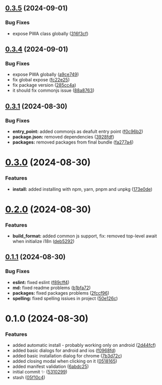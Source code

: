 ## [0.3.5](https://github.com/lukaszkowalik2/pwa-ignite/compare/0.3.4...0.3.5) (2024-09-01)

### Bug Fixes

- expose PWA class globally ([316f3cf](https://github.com/lukaszkowalik2/pwa-ignite/commit/316f3cf308cde6416460a1895ef8760f8cd431f7))

## [0.3.4](https://github.com/lukaszkowalik2/pwa-ignite/compare/0.3.1...0.3.4) (2024-09-01)

### Bug Fixes

- expose PWA globally ([a9ce749](https://github.com/lukaszkowalik2/pwa-ignite/commit/a9ce749cc2047887af23d402cc68778f24dc50e7))
- fix global expose ([fc22e25](https://github.com/lukaszkowalik2/pwa-ignite/commit/fc22e25db4aceb19d0d54560e47bf9e6ccf27e6d))
- fix package version ([285cc4a](https://github.com/lukaszkowalik2/pwa-ignite/commit/285cc4a50993635086eb783a2bf5a7726ea40e2b))
- it should fix commonjs issue ([88a8763](https://github.com/lukaszkowalik2/pwa-ignite/commit/88a87633c6dbcc9670fb2214f574d5e883b5b1ee))

## [0.3.1](https://github.com/lukaszkowalik2/pwa-ignite/compare/0.3.0...0.3.1) (2024-08-30)

### Bug Fixes

- **entry_point:** added commonjs as deafult entry point ([f0c96b2](https://github.com/lukaszkowalik2/pwa-ignite/commit/f0c96b247b58194e5bab6950de5047fd285b95b3))
- **package.json:** removed dependencies ([3928fdf](https://github.com/lukaszkowalik2/pwa-ignite/commit/3928fdf47ee71ff757fd1ff1d17f5a80bbbe49ff))
- **packages:** removed packages from final bundle ([fa277a4](https://github.com/lukaszkowalik2/pwa-ignite/commit/fa277a43d0c8b7a7aba3dca965aa0e211b9a141d))

# [0.3.0](https://github.com/lukaszkowalik2/pwa-ignite/compare/0.2.0...0.3.0) (2024-08-30)

### Features

- **install:** added installing with npm, yarn, pnpm and unpkg ([173e0de](https://github.com/lukaszkowalik2/pwa-ignite/commit/173e0de3ef1217cf298ee9bc44856086eaf810cb))

# [0.2.0](https://github.com/lukaszkowalik2/pwa-ignite/compare/0.1.1...0.2.0) (2024-08-30)

### Features

- **build_format:** added common js support, fix: removed top-level await when initialize i18n ([deb5292](https://github.com/lukaszkowalik2/pwa-ignite/commit/deb52922e64bbff29175f0c97ffd7a92e761526f))

## [0.1.1](https://github.com/lukaszkowalik2/pwa-ignite/compare/0.1.0...0.1.1) (2024-08-30)

### Bug Fixes

- **eslint:** fixed eslint ([f89cff4](https://github.com/lukaszkowalik2/pwa-ignite/commit/f89cff44d86ec2cd091e54cf9c37c7bcc627f0f7))
- **md:** fixed readme problems ([b1bfa72](https://github.com/lukaszkowalik2/pwa-ignite/commit/b1bfa7274f6043cd01ee81398dc11e36f771a97d))
- **packages:** fixed packages problems ([2fccf96](https://github.com/lukaszkowalik2/pwa-ignite/commit/2fccf96060321139657e5fbeb40876e7d3f66a85))
- **spelling:** fixed spelling issiues in project ([50e126c](https://github.com/lukaszkowalik2/pwa-ignite/commit/50e126c4bacb6e9e5d8ae01464cfdb274f72b222))

# 0.1.0 (2024-08-30)

### Features

- added automatic install - probably working only on android ([2d44fcf](https://github.com/lukaszkowalik2/pwa-ignite/commit/2d44fcf5612c715c1677129d33ae80cedfa4cd2a))
- added basic dialogs for android and ios ([f0968fd](https://github.com/lukaszkowalik2/pwa-ignite/commit/f0968fd85d0e08b1652d69632af2236d5878d0d6))
- added basic installation dialog for chrome ([7b3d72c](https://github.com/lukaszkowalik2/pwa-ignite/commit/7b3d72cae8ef11aaafd2c5ad0f81aba0682f0b60))
- added closing modal when clicking on it ([0518165](https://github.com/lukaszkowalik2/pwa-ignite/commit/051816507f0f5f183748b179509159b6eb4176b8))
- added manifest validation ([6abdc25](https://github.com/lukaszkowalik2/pwa-ignite/commit/6abdc25dcc9e19842d63bceaa0e4e91d3f1d94d8))
- initial commit ✨ ([5310299](https://github.com/lukaszkowalik2/pwa-ignite/commit/531029987a8856dc18b484decf7e087eee309c5d))
- stash ([05f10c4](https://github.com/lukaszkowalik2/pwa-ignite/commit/05f10c42df24f34c4829edee55dd35afcc34c00f))
